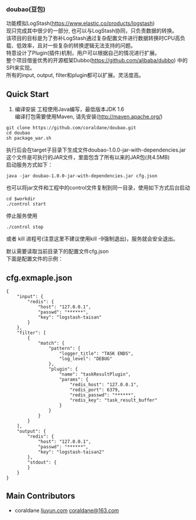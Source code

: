 ### doubao(豆包)   
功能模拟LogStash(https://www.elastic.co/products/logstash)   
现只完成其中很少的一部分, 也可以与LogStash协同，只负责数据的转换。   
该项目的目标是为了弥补LogStash通过复杂配置文件进行数据转换时CPU高负载、低效率，且对一些复杂的转换逻辑无法支持的问题。   
特意设计了Plugin(插件)机制，用户可以根据自己的情况进行扩展。   
整个项目借鉴优秀的开源框架Dubbo(https://github.com/alibaba/dubbo) 中的SPI来实现。   
所有的input, output, filter和plugin都可以扩展。灵活度高。   

## Quick Start

1. 编译安装
工程使用Java编写，最低版本JDK 1.6   
编译打包需要使用Maven, 请先安装(http://maven.apache.org/)   

```
git clone https://github.com/coraldane/doubao.git
cd doubao
sh package_war.sh  
```
执行后会在target子目录下生成文件doubao-1.0.0-jar-with-dependencies.jar   
这个文件是可执行的JAR文件，里面包含了所有以来的JAR包(共4.5MB)  
启动服务方式如下：   
```
java -jar doubao-1.0.0-jar-with-dependencies.jar cfg.json
```
也可以将jar文件和工程中的control文件复制到同一目录，使用如下方式后台启动   
```
cd $workdir
./control start
```
停止服务使用   
```
./control stop
```
或者 kill 进程号(注意这里不建议使用kill -9强制退出)，服务就会安全退出。   


默认需要读取当前目录下的配置文件cfg.json   
下面是配置文件的示例：   

## cfg.exmaple.json   

```
{
	"input": {
		"redis": {
			"host": "127.0.0.1",
			"passwd": "******",
			"key": "logstash-taisan"
		}
	},
	"filter": [
		{
			"match": {
				"pattern": {
					"logger_title": "TASK ENDS",
					"log_level": "DEBUG"
				},
				"plugin": {
					"name": "taskResultPlugin",
					"params": {
						"redis_host": "127.0.0.1",
						"redis_port": 6379,
						"redis_passwd": "******",
						"redis_key": "task_result_buffer"
					}
				}
			}
		}
	],
	"output": {
		"redis": {
			"host": "127.0.0.1",
			"passwd": "******",
			"key": "logstash-taisan2"
		},
		"stdout": {
		}
	}
}
```

## Main Contributors

* coraldane [liuyun.com](http://www.liuyun.com/) coraldane@163.com   
